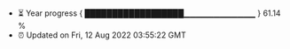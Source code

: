 - ⏳ Year progress { ██████████████████▁▁▁▁▁▁▁▁▁▁▁▁ } 61.14 %
- ⏰ Updated on Fri, 12 Aug 2022 03:55:22 GMT

